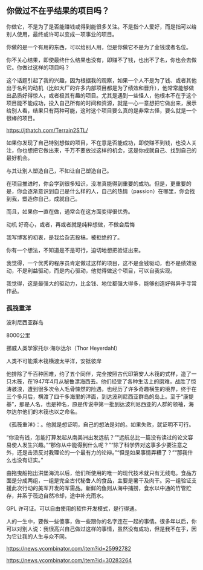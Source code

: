 ## 你做过不在乎结果的项目吗？

你做它，不是为了是否能赚钱或得到能很多关注。不是指个人爱好，而是指可以给别人使用，最终或许可以变成一项事业的项目。

你做的是一个有用的东西，可以给别人用，但是你做它不是为了金钱或者名位。

你不关心结果，即使最终什么结果也没有，即赚不了钱，也出不了名，你也会去做它。你做过这样的项目吗？

这个话题引起了我的兴趣，因为根据我的观察，如果一个人不是为了钱、或者其他出于名利的动机（比如大厂的许多内部项目都是为了绩效和晋升），他常常能够做出品质好得惊人，或者极其有趣的项目。尤其是遇到一些怪人，他根本不在乎这个项目能不能成功，投入自己所有的时间和资源，就是一心一意想把它做出来，展示给别人看，结果只有两种可能，这时这个项目要么真的是非常古怪，要么就是一个很棒的项目。

https://jthatch.com/Terrain2STL/

如果你发现了自己特别想做的项目，不在意是否能成功，即使赚不到钱，也没人关注，你也想把它做出来，千万不要放过这样的机会，这是你成就自己、找到自己的最好机会。

与其让别人塑造自己，不如让自己塑造自己。

在项目推进时，你会学到很多知识，没准真能得到重要的成功。但是，更重要的是，你会逐渐意识到自己是什么样的人，自己的热情（passion）在哪里，你会找到我，塑造你自己，成就自己。

而且，如果你一直在做，通常会在这方面变得很优秀。

动机 好奇心，或者，再或者就是纯粹想做，不做会后悔

我写博客的初衷，是我给杂志投稿，被拒绝的了。

你有一个想法，不知道是不是可行，迫切地想把验证出来。

我觉得，一个优秀的程序员肯定做过这样的项目，这不是金钱驱动，也不是绩效驱动，不是利益驱动，而是内心驱动，他觉得做这个项目，可以自我实现。

我觉得，这是最强大的驱动力，比金钱、地位都强大得多，能够创造好得异乎寻常作品。

### 孤筏重洋

波利尼西亚群岛

8000公里

挪威人类学家托尔·海尔达尔（Thor Heyerdahl）

人类不可能乘木筏横渡太平洋，安抵彼岸


他排除了千百种困难，约了五个同伴，完全按照古代印第安人木筏的式样，造了一只木筏，在1947年4月从秘鲁漂海西去。他们经受了各种生活上的磨难，战胜了惊涛骇浪，遭到很多次令人毛骨悚然的险遇，也经历了许多奇趣横生的境界，终于在三个多月后，横渡了四千多海里的洋面，到达波利尼西亚群岛的岛上。至于“康提基”，那是人名，也是神名，原是传说中第一批到达波利尼西亚的人群的领袖，海尔达尔他们的木筏也以之命名。

《孤筏重洋》：。他就是想证明，自己的想法是对的。如果失败，就证明不可行。

“你没有钱，怎能打算发起从南美洲出发远航？”“远航总比一篇没有读过的论文容易使人发生兴趣。”“那你从中能得到什么呢？”“除了科学界对这事多少要注意之外，还是击溃反对我理论的一个最有力的论辩。”“但是如果事情弄糟了？”“那我什么也没有证实。”

由拖曳船拖出洪堡海流以后，他们所使用的唯一的现代技术就只有无线电。食品方面是分成两组，一组是完全古代秘鲁人的食品，主要是薯干及肉干。另一组验证支援此次行动的美军开发的军需品。新鲜的鱼则从海中捕捞，食水以中通的竹管贮存，并系于筏边自然冷却，途中补充雨水。

GPL 许可证。可以自由使用的软件开发模式，是行得通。

人的一生中，要做一些傻事，做一些跟你的名字连在一起的事情。很多年以后，你可以对别人说：我很高兴自己做过这样的事情，虽然没有成功，但是我不在乎，因为它让我的人生与众不同。

https://news.ycombinator.com/item?id=25992782

https://news.ycombinator.com/item?id=30283264
